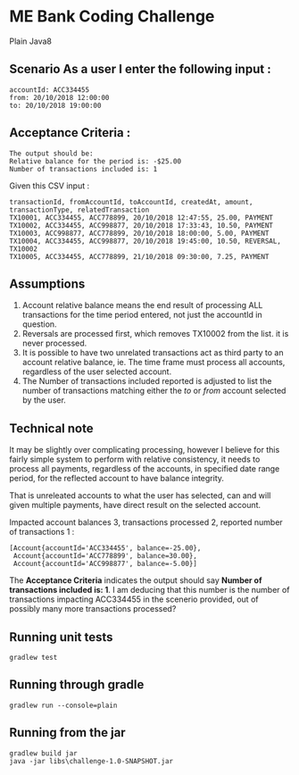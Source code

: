 # ME Bank Coding Challenge

Plain Java8


## Scenario As a user I enter the following input :
    accountId: ACC334455
    from: 20/10/2018 12:00:00
    to: 20/10/2018 19:00:00

## Acceptance Criteria  :
	The output should be:
	Relative balance for the period is: -$25.00
	Number of transactions included is: 1 


Given this CSV input :
```csv
transactionId, fromAccountId, toAccountId, createdAt, amount, transactionType, relatedTransaction
TX10001, ACC334455, ACC778899, 20/10/2018 12:47:55, 25.00, PAYMENT
TX10002, ACC334455, ACC998877, 20/10/2018 17:33:43, 10.50, PAYMENT
TX10003, ACC998877, ACC778899, 20/10/2018 18:00:00, 5.00, PAYMENT
TX10004, ACC334455, ACC998877, 20/10/2018 19:45:00, 10.50, REVERSAL, TX10002
TX10005, ACC334455, ACC778899, 21/10/2018 09:30:00, 7.25, PAYMENT
```


## Assumptions
1. Account relative balance means the end result of processing ALL transactions for the time period entered, not just the accountId in question.
2. Reversals are processed first, which removes TX10002 from the list.  it is never processed.
3. It is possible to have two unrelated transactions act as third party to an account relative balance, ie. The time frame must  process all accounts, regardless of the user selected account.
4. The Number of transactions included reported is adjusted to list the number of transactions matching either the *to* or *from* account selected by the user.

## Technical note
It may be slightly over complicating processing, however I believe for this fairly simple system to perform with relative consistency, it
needs to process all payments, regardless of the accounts, in specified date range period, for the reflected account to have balance integrity.

That is unreleated accounts to what the user has selected, can and will given multiple payments, have direct result on the selected account.


Impacted account balances 3, transactions processed 2, reported number of transactions 1  :

    [Account{accountId='ACC334455', balance=-25.00}, 
     Account{accountId='ACC778899', balance=30.00}, 
     Account{accountId='ACC998877', balance=-5.00}]

The **Acceptance Criteria** indicates the output should say **Number of transactions included is: 1**.
I am deducing that this number is the number of transactions impacting ACC334455 in the scenerio provided, out of possibly many
more transactions processed?

## Running unit tests
```
gradlew test
```

## Running through gradle
```
gradlew run --console=plain
```

## Running from the jar
```
gradlew build jar
java -jar libs\challenge-1.0-SNAPSHOT.jar
```
